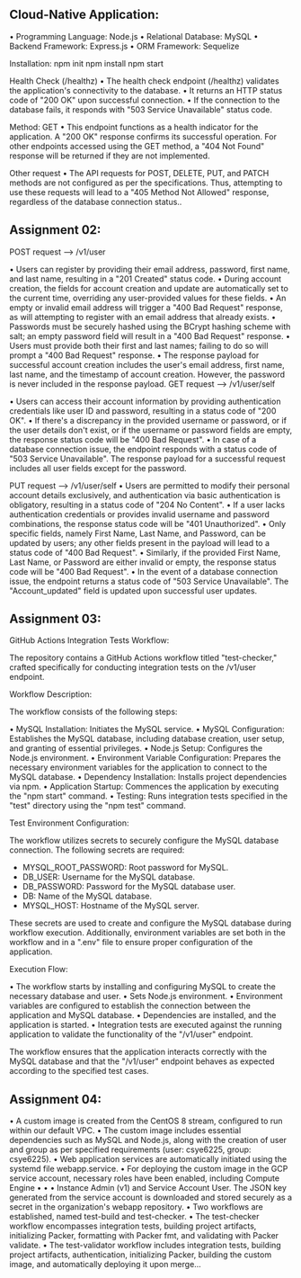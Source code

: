 ## Cloud-Native Application:
•   Programming Language: Node.js
•   Relational Database: MySQL
•   Backend Framework: Express.js
•   ORM Framework: Sequelize
 
Installation:
npm init 
npm install 
npm start 
 
 Health Check (/healthz)
•  The health check endpoint (/healthz) validates the application's connectivity to the database.
•  It returns an HTTP status code of "200 OK" upon successful connection.
•  If the connection to the database fails, it responds with "503 Service Unavailable" status code.
 
Method: GET
•  This endpoint functions as a health indicator for the application. A "200 OK" response confirms its successful operation. For other endpoints accessed using the GET method, a "404 Not Found" response will be returned if they are not implemented.
 
 Other request
•  The API requests for POST, DELETE, PUT, and PATCH methods are not configured as per the specifications. Thus, attempting to use these requests will lead to a "405 Method Not Allowed" response, regardless of the database connection status..

 
## Assignment 02:
 
POST request --> /v1/user
 
• Users can register by providing their email address, password, first name, and last name, resulting in a "201 Created" status code.
• During account creation, the fields for account creation and update are automatically set to the current time, overriding any user-provided values for these fields.
• An empty or invalid email address will trigger a "400 Bad Request" response, as will attempting to register with an email address that already exists.
• Passwords must be securely hashed using the BCrypt hashing scheme with salt; an empty password field will result in a "400 Bad Request" response.
• Users must provide both their first and last names; failing to do so will prompt a "400 Bad Request" response.
• The response payload for successful account creation includes the user's email address, first name, last name, and the timestamp of account creation. However, the password is never included in the response payload.
GET request --> /v1/user/self
 
• Users can access their account information by providing authentication credentials like user ID and password, resulting in a status code of "200 OK".
• If there's a discrepancy in the provided username or password, or if the user details don't exist, or if the username or password fields are empty, the response status code will be "400 Bad Request".
• In case of a database connection issue, the endpoint responds with a status code of "503 Service Unavailable".
The response payload for a successful request includes all user fields except for the password.
 
PUT request --> /v1/user/self
• Users are permitted to modify their personal account details exclusively, and authentication via basic authentication is obligatory, resulting in a status code of "204 No Content".
•  If a user lacks authentication credentials or provides invalid username and password combinations, the response status code will be "401 Unauthorized".
•  Only specific fields, namely First Name, Last Name, and Password, can be updated by users; any other fields present in the payload will lead to a status code of "400 Bad Request".
•  Similarly, if the provided First Name, Last Name, or Password are either invalid or empty, the response status code will be "400 Bad Request".
• In the event of a database connection issue, the endpoint returns a status code of "503 Service Unavailable".
 The "Account_updated" field is updated upon successful user updates.

## Assignment 03:
 
GitHub Actions Integration Tests Workflow:
 
The repository contains a GitHub Actions workflow titled "test-checker," crafted specifically for conducting integration tests on the /v1/user endpoint.
 
Workflow Description:
 
The workflow consists of the following steps:
 
• MySQL Installation: Initiates the MySQL service.
• MySQL Configuration: Establishes the MySQL database, including database creation, user setup, and granting of essential privileges.
• Node.js Setup: Configures the Node.js environment.
• Environment Variable Configuration: Prepares the necessary environment variables for the application to connect to the MySQL database.
• Dependency Installation: Installs project dependencies via npm.
• Application Startup: Commences the application by executing the "npm start" command.
• Testing: Runs integration tests specified in the "test" directory using the "npm test" command.
 
Test Environment Configuration:
 
The workflow utilizes secrets to securely configure the MySQL database connection. The following secrets are required:
 
- MYSQL_ROOT_PASSWORD: Root password for MySQL.
- DB_USER: Username for the MySQL database.
- DB_PASSWORD: Password for the MySQL database user.
- DB: Name of the MySQL database.
- MYSQL_HOST: Hostname of the MySQL server.
 
These secrets are used to create and configure the MySQL database during workflow execution. Additionally, environment variables are set both in the workflow and in a ".env" file to ensure proper configuration of the application.
 
Execution Flow:
 
• The workflow starts by installing and configuring MySQL to create the necessary database and user.
• Sets Node.js environment.
• Environment variables are configured to establish the connection between the application and MySQL database.
• Dependencies are installed, and the application is started.
• Integration tests are executed against the running application to validate the functionality of the "/v1/user" endpoint.
 
The workflow ensures that the application interacts correctly with the MySQL database and that the "/v1/user" endpoint behaves as expected according to the specified test cases.

## Assignment 04:

• A custom image is created from the CentOS 8 stream, configured to run within our default VPC.
• The custom image includes essential dependencies such as MySQL and Node.js, along with the creation of user and group as per specified requirements (user: csye6225, group: csye6225).
• Web application services are automatically initiated using the systemd file webapp.service.
• For deploying the custom image in the GCP service account, necessary roles have been enabled, including Compute Engine • • • Instance Admin (v1) and Service Account User. The JSON key generated from the service account is downloaded and stored   securely as a secret in the organization's webapp repository.
• Two workflows are established, named test-build and test-checker.
• The test-checker workflow encompasses integration tests, building project artifacts, initializing Packer, formatting with Packer fmt, and validating with Packer validate.
• The test-validator workflow includes integration tests, building project artifacts, authentication, initializing Packer, building the custom image, and automatically deploying it upon merge...